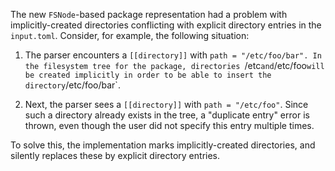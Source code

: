 The new `FSNode`-based package representation had a problem with
implicitly-created directories conflicting with explicit directory entries in
the `input.toml`. Consider, for example, the following situation:

1. The parser encounters a `[[directory]]` with `path = "/etc/foo/bar". In the
   filesystem tree for the package, directories `/etc` and `/etc/foo` will be
   created implicitly in order to be able to insert the directory `/etc/foo/bar`.

2. Next, the parser sees a `[[directory]]` with `path = "/etc/foo"`. Since such
   a directory already exists in the tree, a "duplicate entry" error is thrown,
   even though the user did not specify this entry multiple times.

To solve this, the implementation marks implicitly-created directories, and
silently replaces these by explicit directory entries.
